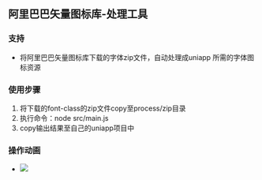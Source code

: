 ## 阿里巴巴矢量图标库-处理工具

### 支持
- 将阿里巴巴矢量图标库下载的字体zip文件，自动处理成uniapp 所需的字体图标资源

### 使用步骤
1. 将下载的font-class的zip文件copy至process/zip目录
2. 执行命令：node src/main.js
3. copy输出结果至自己的uniapp项目中

### 操作动画
- ![](https://cdn.jsdelivr.net/gh/yxw007/BlogPicBed@master//img/20210804151441.gif)